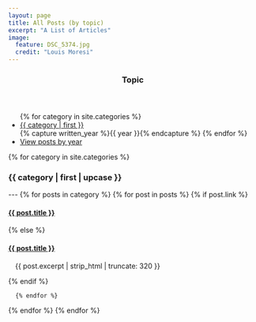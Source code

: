 ```yaml
---
layout: page
title: All Posts (by topic)
excerpt: "A List of Articles"
image:
  feature: DSC_5374.jpg
  credit: "Louis Moresi"
---
```


<section id="table-of-contents" class="toc">
<header>
  <h3>Topic</h3>
</header>
<div id="drawer" >
<ul id="markdown-toc">
{% for category in site.categories %}
    <li> <a href="#{{ category | first | handle }}"> {{ category | first }} </a> </li>
    {% capture written_year %}{{ year }}{% endcapture %}
{% endfor %}
<li> <a href="{{ site.url }}/pages/ListOfPosts/index.html"> View posts by year </a> </li>
</ul>
</div>
</section>

{% for category in site.categories %}
<h3 name="{{ category | first | handle }}">{{ category | first | upcase }}</h3>
---
{% for posts in category %}
 {% for post in posts %}
  {% if post.link %}
<h4 class="link-post"><a href="{{ site.url }}{{ post.url }}" title="{{ post.title }}">{{ post.title }}</a>
<a href="{{ post.link }}" target="_blank" title="{{ post.title }}"><i class="fa fa-link"></i></a></h4>
     {% else %}
<h4><a href="{{ site.url }}{{ post.url }}" title="{{ post.title }}">{{ post.title }}</a></h4>
<p style="margin-left:1em;">{{ post.excerpt | strip_html | truncate: 320 }}</p>
     {% endif %}

      {% endfor %}
{% endfor %}
{% endfor %}
